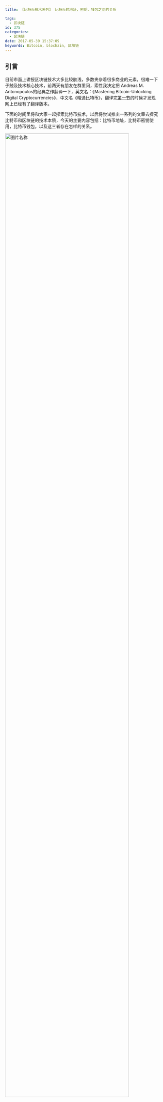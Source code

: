 ```yaml
---
title: 【比特币技术系列】 比特币的地址，密钥，钱包之间的关系

tags:
  - 区块链
id: 375
categories:
  - 区块链
date: 2017-05-30 15:37:09
keywords: Bitcoin, blochain, 区块链
---
```

## 引言
目前市面上讲授区块链技术大多比较肤浅，多数夹杂着很多商业的元素，很难一下子触及技术核心技术，前两天有朋友在群里问，索性我决定把 Andreas M. Antonopoulos的经典之作翻译一下，英文名：《Mastering Bitcoin-Unlocking Digital Cryptocurrencies》，中文名《精通比特币》，翻译完[第一节](http://www.ehcoo.com/MasteringBitcoin.html)的时候才发现网上已经有了翻译版本。

下面的时间里将和大家一起探索比特币技术，以后将尝试推出一系列的文章去探究比特币和区块链的技术本质，今天的主要内容包括：比特币地址，比特币密钥使用，比特币钱包，以及这三者存在怎样的关系。

<img src="http://www.ehcoo.com/images/2017/05/bitcoin_0.jpg" width = "90%" height = "90%" alt="图片名称" align=center />  

<!--more-->

## 密钥
### 私钥
>A private key in the context of Bitcoin is a secret number that allows bitcoins to be spent. Every Bitcoin wallet contains one or more private keys, which are saved in the wallet file. The private keys are mathematically related to all Bitcoin addresses generated for the wallet.  			-wiki

私钥就是一个随机选出的数字而已。一个比特币地址中的所有资金的控制取决于相应私钥的所有权和控制权。在比特币交易中，私钥用于生成支付比特币所必需的签名以证明资金的所有权。私钥必须始终保持机密，因为一旦被泄露给第三方，相当于该私钥保护之下的比特币也拱手相让了。私钥还必须进行备份，以防意外丢失，因为私钥一旦丢失就难以复原，其所保护的比特币也将永远丢失。

比特币私钥只是一个数字。你可以用硬币、铅笔和纸来随机生成你的私钥：掷硬币256次，用纸和笔记录正反面并转换为0和1，随机得到的256位二进制数字可作为比特币钱包的私钥。该私钥可进一步生成公钥。

生成密钥的第一步也是最重要的一步，是要找到足够安全的熵源，即随机性来源。生成一个比特币私钥在本质上与“在1到2256之间选一个数字”无异。只要选取的结果是不可预测或不可重复的，那么选取数字的具体方法并不重要。比特币软件使用操作系统底层的随机数生成器来产生256位的熵（随机性）。通常情况下，操作系统随机数生成器由人工的随机源进行初始化，也可能需要通过几秒钟内不停晃动鼠标等方式进行初始化。对于真正的偏执狂，可以使用掷骰子的方法，并用铅笔和纸记录。

- 比特币私钥空间的大小是$2^{256}$，这是一个非常大的数字。用十进制表示的话，大约是$10^{77}$，而可见宇宙被估计只含有1080个原子。
- 把私钥以Base58校验和编码格式显示，这种私钥格式被称为钱包导入格式（WIF，Wallet Import Format）。

### 公钥
非对称密钥往往有一对密码组成，一个是私钥，另一个是公钥，公钥就像银行的帐号，而私钥就像控制账户的PIN码或支票的签名。比特币的用户很少会直接看到数字密钥。一般情况下，它们被存储在钱包文件内，由比特币钱包软件进行管理。

其中公钥是有私钥生成，根据选择的算法（RSA,DSA,EIGamal等）不同，生成的方式也不同。比特币采用是的椭圆曲线算法。通过椭圆曲线算法可以从私钥计算得到公钥，这是不可逆转的过程：K = k * G 。其中k是私钥，G是被称为生成点的常数点，而K是所得公钥。其反向运算，被称为“离散对数分解”——已知公钥K来求出私钥k——是非常困难的，就像去试验所有可能的k值，即暴力破解。为了更好的理解私钥和公钥的对应关系

椭圆曲线加密法是一种基于离散对数问题的非对称（或公钥）加密法，可以用对椭圆曲线上的点进行加法或乘法运算来表达。
下面我们举出一个例子，如下就是我们高中最常见的椭圆曲线
$$y^2 = (x^3 + 7) over (Fp)$$
或
$$y^2 mod p = (x^3 + 7) mod p$$
假设我们设p=17,就是说在x = 17, y= 17 的范围内找出所有符合上面公式的值。当然了这些值一会落在曲线上面。
<img src="http://www.ehcoo.com/images/2017/05/bitcoin_2.jpg" width = "90%" height = "90%" alt="图片名称" align=center />  
上面的这些点其实就是构成了一个群GROUP，群一定的特征，这里就不深究了，但是提一点，在群中也具有一定运算，也具有加法乘法等，但是和我们平时认知的加减乘除有所区别。
> 关于此部分是知识，如果读者有浓厚的兴趣可以私信我，因为太过学术，所以点到为止。

下面举一个乘法的例子，下面整数点的乘法，我们的目标是找到生成点G的倍数kG。也就是将G相加k次。在椭圆曲线中，点的相加等同于从该点画切线找到与曲线相交的另一点，然后映射到x轴。
<img src="http://www.ehcoo.com/images/2017/05/bitcoin_1.jpg" width = "90%" height = "90%" alt="图片名称" align=center />  
如果我们已经知道G和k，可以很轻易的计算出 kG,但是如果知道了KG却很难反推算出k和G，其实这里的k就是私钥，kG就是公钥，
私钥可以推算出公钥，但是公钥计算理论上不能推算出私钥。

> Note: 很多人会疑惑，按照上面的理论我们计算出来的至公钥是一个点啊，但是我们平时看到的公钥都是一串数字，其实公钥就是X紧跟着Y。  
> 举个例子，如下（现实中为了安全往往取值非常大，前缀04表示未压缩格式公钥）  
> x = F028892BAD7ED57D2FB57BF33081D5CFCF6F9ED3D3D7F159C2E2FFF579DC341A  
> y = 07CF33DA18BD734C600B96A72BBC4749D5141C90EC8AC328AE52DDFE2E505BDB
> 则公钥为：K = x + y


## 地址
在比特币交易的支付环节，收件人的公钥是通过其数字指纹表示的，称为比特币地址，就像支票上的支付对象的名字（即“收款方”）。一般情况下，比特币地址由一个公钥生成并对应于这个公钥。地址与公钥之间的关系，如下图所示：
<img src="http://www.ehcoo.com/images/2017/05/bitcoin_3.jpg" width = "90%" height = "90%" alt="图片名称" align=center />  
javascript的代码实现如下：上图中我提及了Base58Check算法，而在算法实现中我用的却是base58encode，这两者之间有什么差别？ 下文将揭晓答案。
```
	pubkey2address = function(h){
		var r = ripemd160(Crypto.SHA256(Crypto.util.hexToBytes(h), {asBytes: true}));
		r.unshift('0x00'); //在数组的前端添加任意各项并返回新数组的长度。
		var hash = Crypto.SHA256(Crypto.SHA256(r, {asBytes: true}), {asBytes: true});
		var checksum = hash.slice(0, 4);
		return base58encode(r.concat(checksum));
	}
```
### 从Base64编码到Base58
为了更简洁方便地表示长串的数字，许多计算机系统会使用一种以数字和字母组成的大于十进制的表示法。例如，传统的十进制计数系统使用0-9十个数字，而十六进制系统使用了额外的 A-F 六个字母。一个同样的数字，它的十六进制表示就会比十进制表示更短。更进一步，Base64使用了26个小写字母、26个大写字母、10个数字以及两个符号（例如“+”和“/”），用于在电子邮件这样的基于文本的媒介中传输二进制数据。Base64通常用于编码邮件中的附件。Base58是一种基于文本的二进制编码格式，用在比特币和其它的加密货币中。这种编码格式不仅实现了数据压缩，保持了易读性，还具有错误诊断功能。Base58是Base64编码格式的子集，同样使用大小写字母和10个数字，但舍弃了一些容易错读和在特定字体中容易混淆的字符。具体地，Base58不含Base64中的0（数字0）、O（大写字母o）、l（小写字母L）、I（大写字母i），以及“+”和“/”两个字符。简而言之，Base58就是由不包括（0，O，l，I）的大小写字母和数字组成。

比特币的Base58字母表
> 123456789ABCDEFGHJKLMNPQRSTUVWXYZabcdefghijkmnopqrstuvwxyz

### 从Base58到Base58Check编码
Base58Check是一种常用在比特币中的Base58编码格式，增加了错误校验码来检查数据在转录中出现的错误。校验码长4个字节，添加到需要编码的数据之后。校验码是从需要编码的数据的哈希值中得到的，所以可以用来检测并避免转录和输入中产生的错误。使用Base58check编码格式时，编码软件会计算原始数据的校验码并和结果数据中自带的校验码进行对比。二者不匹配则表明有错误产生，那么这个Base58Check格式的数据就是无效的。例如，一个错误比特币地址就不会被钱包认为是有效的地址，否则这种错误会造成资金的丢失。

为了使用Base58Check编码格式对数据（数字）进行编码，首先我们要对数据添加一个称作“版本字节”的前缀，这个前缀用来明确需要编码的数据的类型。例如，比特币地址的前缀是0（十六进制是0x00），而对私钥编码时前缀是128（十六进制是0x80）。 常见版本的前缀。

种类 | 版本前缀 (hex) | Base58 格式
----|------|----
Bitcoin Address | 0x00  | 1
Pay-to-Script-Hash Address | 0x05  | 3
Bitcoin Testnet Address | 0x6F  | m or n
Private Key WIF | 0x80  | 5,K or L
BIP38 Encrypted Private Key | 0x0142  | 6P
BIP32 Extended Public Key	 | 0x0488B21E  | xpub

## 钱包
比特币的所有权是通过数字密钥、比特币地址和数字签名来确立的。数字密钥实际上并不是存储在网络中，而是由用户生成并存储在一个文件或简单的数据库中，称为钱包。存储在用户钱包中的数字密钥完全独立于比特币协议，可由用户的钱包软件生成并管理，而无需区块链或网络连接。

钱包是私钥的容器，通常通过有序文件或者简单的数据库实现。另外一种制作私钥的途径是 确定性密钥生成。在这里你可以用原先的私钥，通过单向哈希函数来生成每一个新的私钥，并将新生成的密钥按顺序连接。只要你可以重新创建这个序列，你只需要第一个私钥（称作种子、主私钥）来生成它们

>比特币钱包只包含私钥而不是比特币。每一个用户有一个包含多个私钥的钱包。钱包中包含成对的私钥和公钥。用户用这些私钥来签名交易，从而证明它们拥有交易的输出（也就是其中的比特币）。比特币是以交易输出的形式来储存在区块链中（通常记为vout或txout）。

### 非确定性的钱包
钱包只是随机生成的私钥集合。这种类型的钱包被称作零型非确定钱包。举个例子，比特币核心客户端预先生成100个随机私钥，从最开始就生成足够多的私钥并且每把钥匙只使用一次。这种类型的钱包有一个昵称“Just a Bunch Of Keys（一堆私钥）”简称JBOK。这种钱包现在正在被确定性钱包替换，因为它们难以管理、备份以及导入。随机钥匙的缺点就是如果你生成很多，你必须保存它们所有的副本。这就意味着这个钱包必须被经常性地备份。每一把钥匙都必须备份，否则一旦钱包不可访问时，钱包所控制的资金就付之东流。这种情况直接与避免地址重复使用的原则相冲突——每个比特币地址只能用一次交易。地址通过关联多重交易和对方的地址重复使用会减少隐私。0型非确定性钱包并不是钱包的好选择，尤其是当你不想重复使用地址而创造过多的私钥并且要保存它们。虽然比特币核心客户包含0型钱包，但比特币的核心开发者并不想鼓励大家使用。下图表示包含有松散结构的随机钥匙的集合的非确定性钱包。
<img src="http://www.ehcoo.com/images/2017/05/bitcoin_4.jpg" width = "90%" height = "90%" alt="图片名称" align=center />  

### 确定性的钱包
下面列举一种确定性钱包的例子：助记码词汇钱包
助记码词汇是英文单词序列代表（编码）用作种子对应所确定性钱包的随机数。单词的序列足以重新创建种子，并且从种子那里重新创造钱包以及所有私钥。在首次创建钱包时，带有助记码的，运行确定性钱包的钱包的应用程序将会向使用者展示一个12至24个词的顺序。单词的顺序就是钱包的备份。它也可以被用来恢复以及重新创造应用程序相同或者兼容的钱包的钥匙。助记码代码可以让使用者复制钱包更容易一些，因为它们相比较随机数字顺序来说，可以很容易地被读出来并且正确抄写。

## 总结
本文介绍了比特币地址，比特币密钥原理，比特币钱包，以及这三者存在怎样的关系。
## 声明
本文55%为翻译组合,**45%为原创**, 文中大量引用了经典之作《Mastering Bitcoin-Unlocking Digital Cryptocurrencies》
d3d3LmVoY29vLmNvbSwg5L2c6ICFOmVoY29v（BASE64编码）
## 引用
http://chimera.labs.oreilly.com/books/1234000001802/ch01.html
http://chimera.labs.oreilly.com/books/1234000001802/ch04.html#public_key_derivation





